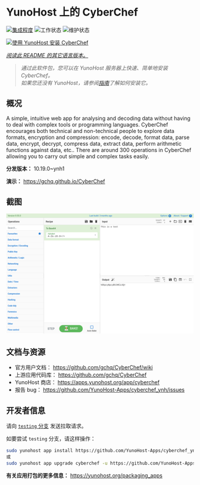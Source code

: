 <!--
注意：此 README 由 <https://github.com/YunoHost/apps/tree/master/tools/readme_generator> 自动生成
请勿手动编辑。
-->

# YunoHost 上的 CyberChef

[![集成程度](https://dash.yunohost.org/integration/cyberchef.svg)](https://dash.yunohost.org/appci/app/cyberchef) ![工作状态](https://ci-apps.yunohost.org/ci/badges/cyberchef.status.svg) ![维护状态](https://ci-apps.yunohost.org/ci/badges/cyberchef.maintain.svg)

[![使用 YunoHost 安装 CyberChef](https://install-app.yunohost.org/install-with-yunohost.svg)](https://install-app.yunohost.org/?app=cyberchef)

*[阅读此 README 的其它语言版本。](./ALL_README.md)*

> *通过此软件包，您可以在 YunoHost 服务器上快速、简单地安装 CyberChef。*  
> *如果您还没有 YunoHost，请参阅[指南](https://yunohost.org/install)了解如何安装它。*

## 概况

A simple, intuitive web app for analysing and decoding data without having to deal with complex tools or programming languages. CyberChef encourages both technical and non-technical people to explore data formats, encryption and compression: encode, decode, format data, parse data, encrypt, decrypt, compress data, extract data, perform arithmetic functions against data, etc.. There are around 300 operations in CyberChef allowing you to carry out simple and complex tasks easily.


**分发版本：** 10.19.0~ynh1

**演示：** <https://gchq.github.io/CyberChef>

## 截图

![CyberChef 的截图](./doc/screenshots/cyberchef_ynh.png)

## 文档与资源

- 官方用户文档： <https://github.com/gchq/CyberChef/wiki>
- 上游应用代码库： <https://github.com/gchq/CyberChef>
- YunoHost 商店： <https://apps.yunohost.org/app/cyberchef>
- 报告 bug： <https://github.com/YunoHost-Apps/cyberchef_ynh/issues>

## 开发者信息

请向 [`testing` 分支](https://github.com/YunoHost-Apps/cyberchef_ynh/tree/testing) 发送拉取请求。

如要尝试 `testing` 分支，请这样操作：

```bash
sudo yunohost app install https://github.com/YunoHost-Apps/cyberchef_ynh/tree/testing --debug
或
sudo yunohost app upgrade cyberchef -u https://github.com/YunoHost-Apps/cyberchef_ynh/tree/testing --debug
```

**有关应用打包的更多信息：** <https://yunohost.org/packaging_apps>
